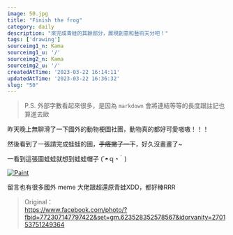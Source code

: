 ```yaml
---
image: 50.jpg
title: "Finish the frog"
category: daily
description: "來完成青蛙的其餘部分，展現創意和藝術天分吧！"
tags: ['drawing']
sourceimg1_n: Kama
sourceimg1_u: '/'
sourceimg2_n: Kama
sourceimg2_u: '/'
createdAtTime: '2023-03-22 16:14:11'
updatedAtTime: '2023-03-22 16:36:32'
slug: "50"
---
```


> P.S. 外部字數看起來很多，是因為 `markdown` 會將連結等等的長度跟註記也算進去歐

昨天晚上無聊滑了一下國外的動物梗圖社團，動物真的都好可愛嗷嗷！！！

然後看到了一張請完成蛙蛙的圖，~~手癢撇了一下~~，好久沒畫畫了~

一看到這張圖蛙蛙就想到蛙蛙帽子 (´◓ｑ◔｀)

<a href="https://cdn.discordapp.com/attachments/718711023112028191/1087995524168286278/IMG_20230322_030353.jpg" target="_blank">

![Paint](https://cdn.discordapp.com/attachments/718711023112028191/1087995524168286278/IMG_20230322_030353.jpg)

</a>

留言也有很多國外 meme 大佬跟超還原青蛙XDD，都好棒RRR

> Original：<br/>https://www.facebook.com/photo/?fbid=772307147797422&set=gm.623528352578567&idorvanity=270153751249364


